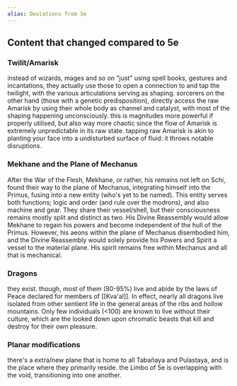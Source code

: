 ```yaml
---
alias: Deviations from 5e
---
```

## Content that changed compared to 5e
### Twilit/Amarisk
instead of wizards, mages and so on "just" using spell books, gestures and incantations, they actually use those to open a connection to and tap the twilight, with the various articulations serving as shaping. sorcerers on the other hand (those with a genetic predisposition), directly access the raw Amarisk by using their whole body as channel and catalyst, with most of the shaping happening unconsciously. this is magnitudes more powerful if properly utilised, but also way more chaotic since the flow of Amarisk is extremely unpredictable in its raw state. tapping raw Amarisk is akin to planting your face into a undisturbed surface of fluid: it throws notable disruptions.
### Mekhane and the Plane of Mechanus
After the War of the Flesh, Mekhane, or rather, his remains not left on Schi, found their way to the plane of Mechanus, integrating himself into the Primus, fusing into a new entity (who's yet to be named). This entity serves both functions; logic and order (and rule over the modrons), and also machine and gear. They share their vessel/shell, but their consciousness remains mostly split and distinct as two. 
His Divine Reassembly would allow Mekhane to regain his powers and become independent of the hull of the Primus. However, his aeons within the plane of Mechanus disembodied him, and the Divine Reassembly would solely provide his Powers and Spirit a vessel to the material plane. His spirit remains free within Mechanus and all that is mechanical. 
### Dragons
they exist. though, most of them (80-95%) live and abide by the laws of Peace declared for members of [[Kva'al]]. In effect, nearly all dragons live isolated from other sentient life in the general areas of the ribs and hollow mountains. 
Only few individuals (<100) are known to live without their culture, which are the looked down upon chromatic beasts that kill and destroy for their own pleasure. 

### Planar modifications
there's a extra/new plane that is home to all Tabañaya and Pulastaya, and is the place where they primarily reside. 
the Limbo of 5e is overlapping with the void, transitioning into one another. 